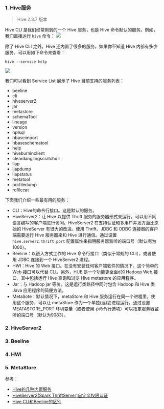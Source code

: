 
### 1. Hive服务

> Hive 2.3.7 版本

Hive CLI 是我们经常用到的一个 Hive 服务，也是 Hive 命令默认的服务。例如，我们直接运行 `hive` 命令：
![](1)

除了 Hive CLI 之外，Hive 还内置了很多的服务，如果你不知道 Hive 内部有多少服务，可以用如下命令来查看：
```shell
hive --service help
```
![](2)

我们可以看到 Service List 展示了 Hive 目前支持的服务列表：
- beeline
- cli
- hiveserver2
- jar
- metastore
- schemaTool
- lineage
- version
- hplsql
- hbaseimport
- hbaseschematool
- help
- hiveburninclient  
- cleardanglingscratchdir
- llap
- llapdump
- llapstatus
- metatool
- orcfiledump
- rcfilecat  

下面我们介绍一些最有用的服务：
- CLI：Hive的命令行接口。这是默认的服务。
- HiveServer2：让 Hive 以提供 Thrift 服务的服务器形式来运行，可以用不同语言编写的客户端进行访问。HiveServer2 在支持认证和多用户并发方面比原始的 HiveServer 有很大的改进。使用 Thrift、JDBC 和 ODBC 连接器的客户端需要运行 Hive 服务器来和 Hive 进行通信。通过设置 `hive.server2.thrift.port` 配置属性来指明服务器监听的端口号（默认呢为1000）。
- Beeline：以嵌入方式工作的 Hive 命令行接口（类似于常规的 CLI），或者使用 JDBC 连接到一个 HiveServer2 进程。
- HWI：Hive 的 Web 接口。在没有安装任何客户端软件的情况下，这个简单的 Web 接口可以代替 CLI。另外，HUE 是一个功能更全面d的 Hadoop Web 接口，其中包括运行 Hive 查询和浏览 Hive metastore 的应用程序。
- Jar：与 Hadoop jar 等价。这是运行类路径中同时包含 Hadoop 和 Hive 类 Java 应用程序的简便方法。
- MetaSote：默认情况下，metaStore 和 Hive 服务运行在同一个进程里。使用这个服务，可以让 metaStore 作为一个单独(远程)进程运行。通过设置 MEATASTORE_PORT 环境变量（或者使用-p命令行选项）可以指定服务器监听的端口号（默认为9083）。

### 2. HiveServer2

### 3. Beeline

### 4. HWI

### 5. MetaStore



参考：
- [Hive的几种内置服务](https://www.iteblog.com/archives/957.html)
- [HiveServer2(Spark ThriftServer)自定义权限认证](https://www.iteblog.com/archives/2318.html)
- [Hive CLI和Beeline的区别](https://mp.weixin.qq.com/s/49nLaa3eaSgyjRul0Usq7Q)
